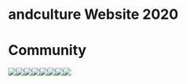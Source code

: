 # andculture Website 2020

# Community

[![](https://sourcerer.io/fame/andCulture/AndcultureCode/AndcultureCode.JavaScript.Website/images/0)](https://sourcerer.io/fame/andCulture/AndcultureCode/AndcultureCode.JavaScript.Website/links/0)[![](https://sourcerer.io/fame/andCulture/AndcultureCode/AndcultureCode.JavaScript.Website/images/1)](https://sourcerer.io/fame/andCulture/AndcultureCode/AndcultureCode.JavaScript.Website/links/1)[![](https://sourcerer.io/fame/andCulture/AndcultureCode/AndcultureCode.JavaScript.Website/images/2)](https://sourcerer.io/fame/andCulture/AndcultureCode/AndcultureCode.JavaScript.Website/links/2)[![](https://sourcerer.io/fame/andCulture/AndcultureCode/AndcultureCode.JavaScript.Website/images/3)](https://sourcerer.io/fame/andCulture/AndcultureCode/AndcultureCode.JavaScript.Website/links/3)[![](https://sourcerer.io/fame/andCulture/AndcultureCode/AndcultureCode.JavaScript.Website/images/4)](https://sourcerer.io/fame/andCulture/AndcultureCode/AndcultureCode.JavaScript.Website/links/4)[![](https://sourcerer.io/fame/andCulture/AndcultureCode/AndcultureCode.JavaScript.Website/images/5)](https://sourcerer.io/fame/andCulture/AndcultureCode/AndcultureCode.JavaScript.Website/links/5)[![](https://sourcerer.io/fame/andCulture/AndcultureCode/AndcultureCode.JavaScript.Website/images/6)](https://sourcerer.io/fame/andCulture/AndcultureCode/AndcultureCode.JavaScript.Website/links/6)[![](https://sourcerer.io/fame/andCulture/AndcultureCode/AndcultureCode.JavaScript.Website/images/7)](https://sourcerer.io/fame/andCulture/AndcultureCode/AndcultureCode.JavaScript.Website/links/7)

